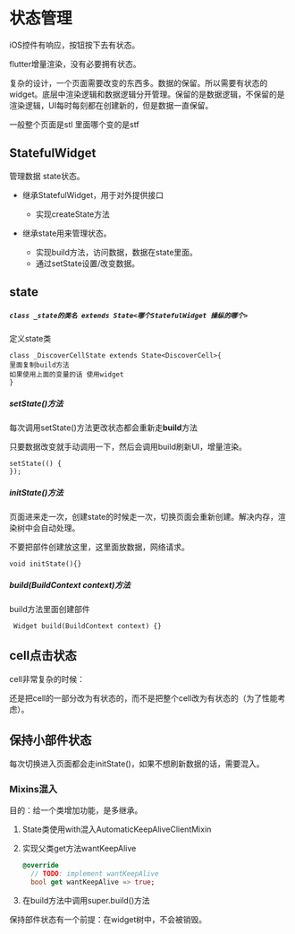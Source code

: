 # 状态管理

iOS控件有响应，按钮按下去有状态。

flutter增量渲染，没有必要拥有状态。

复杂的设计，一个页面需要改变的东西多。数据的保留。所以需要有状态的widget。底层中渲染逻辑和数据逻辑分开管理。保留的是数据逻辑，不保留的是渲染逻辑，UI每时每刻都在创建新的，但是数据一直保留。

一般整个页面是stl 里面哪个变的是stf

## StatefulWidget

管理数据 state状态。

- 继承StatefulWidget，用于对外提供接口
  - 实现createState方法

- 继承state用来管理状态。	
  - 实现build方法，访问数据，数据在state里面。
  - 通过setState设置/改变数据。

## state

##### `class _state的类名 extends State<哪个StatefulWidget 操纵的哪个>`

定义state类

```
class _DiscoverCellState extends State<DiscoverCell>{
里面复制build方法
如果使用上面的变量的话 使用widget
}
```

##### setState()方法

每次调用setState()方法更改状态都会重新走**build**方法

只要数据改变就手动调用一下，然后会调用build刷新UI，增量渲染。

```
setState(() {
});
```

##### initState()方法

页面进来走一次，创建state的时候走一次，切换页面会重新创建。解决内存，渲染树中会自动处理。

不要把部件创建放这里，这里面放数据，网络请求。

```
void initState(){}
```

##### build(BuildContext context)方法

build方法里面创建部件

```
 Widget build(BuildContext context) {}
```

## cell点击状态

cell非常复杂的时候：

还是把cell的一部分改为有状态的，而不是把整个cell改为有状态的（为了性能考虑）。

## 保持小部件状态

每次切换进入页面都会走initState()，如果不想刷新数据的话，需要混入。

### Mixins混入

目的：给一个类增加功能，是多继承。

1. State类使用with混入AutomaticKeepAliveClientMixin 

2. 实现父类get方法wantKeepAlive

   ```dart
   @override
     // TODO: implement wantKeepAlive
     bool get wantKeepAlive => true;
   ```

3. 在build方法中调用super.build()方法

保持部件状态有一个前提：在widget树中，不会被销毁。
